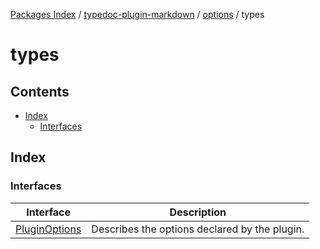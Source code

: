 [Packages Index](../../../../README.md) / [typedoc-plugin-markdown](../../../README.md) / [options](../../README.md) / types

# types

## Contents

* [Index](#index)
  * [Interfaces](#interfaces)

## Index

### Interfaces

| Interface                                    | Description                                   |
| -------------------------------------------- | --------------------------------------------- |
| [PluginOptions](interfaces/PluginOptions.md) | Describes the options declared by the plugin. |
